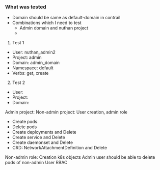 ### What was tested

* Domain should be same as default-domain in contrail
* Combinations which I need to test
  * Admin domain and nuthan project
  * 
1. Test 1
  * User: nuthan_admin2
  * Project: admin
  * Domain: admin_domain
  * Namespace: default
  * Verbs: get, create
2. Test 2
  * User: 
  * Project:
  * Domain: 


Admin project:
Non-admin project: User creation, admin role
  * Create pods
  * Delete pods
  * Create deployments and Delete
  * Create service and Delete
  * Create daemonset and Delete
  * CRD: NetworkAttachmentDefinition and Delete

Non-admin role: Creation k8s objects
Admin user should be able to delete pods of non-admin User
RBAC